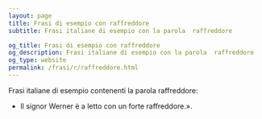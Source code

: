```yaml
---
layout: page
title: Frasi di esempio con raffreddore 
subtitle: Frasi italiane di esempio con la parola  raffreddore

og_title: Frasi di esempio con raffreddore 
og_description: Frasi italiane di esempio con la parola  raffreddore
og_type: website
permalink: /frasi/r/raffreddore.html
---
```


Frasi italiane di esempio contenenti la parola raffreddore:


- Il signor Werner è a letto con un forte raffreddore.».
